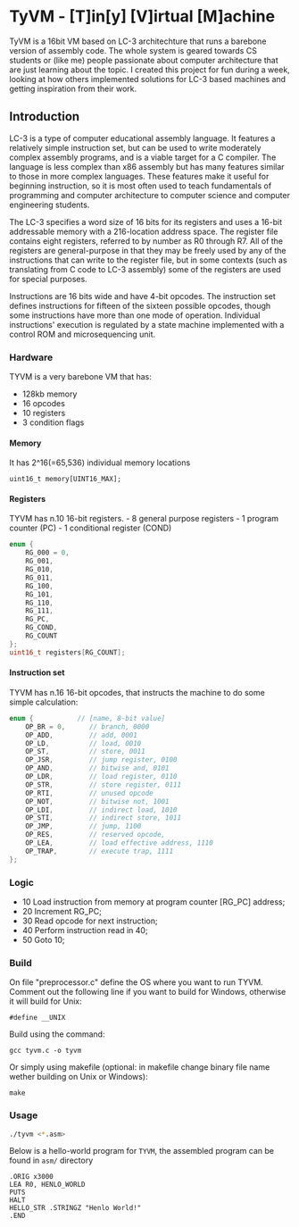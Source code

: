 # TyVM - [T]in[y] [V]irtual [M]achine
TyVM is a 16bit VM based on LC-3 architechture that runs a barebone version of assembly code. The whole system is geared towards CS students or (like me) people passionate about computer architecture that are just learning about the topic.
I created this project for fun during a week, looking at how others implemented solutions for LC-3 based machines and getting inspiration from their work.

## Introduction
LC-3 is a type of computer educational assembly language.
It features a relatively simple instruction set, but can be used to write moderately complex assembly programs, and is a viable target for a C compiler. The language is less complex than x86 assembly but has many features similar to those in more complex languages. These features make it useful for beginning instruction, so it is most often used to teach fundamentals of programming and computer architecture to computer science and computer engineering students. 

The LC-3 specifies a word size of 16 bits for its registers and uses a 16-bit addressable memory with a 216-location address space. The register file contains eight registers, referred to by number as R0 through R7. All of the registers are general-purpose in that they may be freely used by any of the instructions that can write to the register file, but in some contexts (such as translating from C code to LC-3 assembly) some of the registers are used for special purposes.

Instructions are 16 bits wide and have 4-bit opcodes. The instruction set defines instructions for fifteen of the sixteen possible opcodes, though some instructions have more than one mode of operation. Individual instructions' execution is regulated by a state machine implemented with a control ROM and microsequencing unit. 

### Hardware
TYVM is a very barebone VM that has:
  - 128kb memory
  - 16 opcodes
  - 10 registers
  - 3 condition flags

#### Memory
It has 2^16(=65,536) individual memory locations
```
uint16_t memory[UINT16_MAX];
```
#### Registers
TYVM has n.10 16-bit registers.
    - 8 general purpose registers
    - 1 program counter (PC)
    - 1 conditional register (COND)

```c
enum {
    RG_000 = 0,
    RG_001,
    RG_010,
    RG_011,
    RG_100,
    RG_101,
    RG_110,
    RG_111,
    RG_PC,
    RG_COND,
    RG_COUNT
};
uint16_t registers[RG_COUNT];
```
#### Instruction set
TYVM has n.16 16-bit opcodes, that instructs the machine to do some simple calculation:
```c
enum {           // [name, 8-bit value]
    OP_BR = 0,      // branch, 0000
    OP_ADD,         // add, 0001
    OP_LD,          // load, 0010
    OP_ST,          // store, 0011
    OP_JSR,         // jump register, 0100
    OP_AND,         // bitwise and, 0101
    OP_LDR,         // load register, 0110
    OP_STR,         // store register, 0111
    OP_RTI,         // unused opcode
    OP_NOT,         // bitwise not, 1001
    OP_LDI,         // indirect load, 1010
    OP_STI,         // indirect store, 1011
    OP_JMP,         // jump, 1100
    OP_RES,         // reserved opcode,
    OP_LEA,         // load effective address, 1110
    OP_TRAP,        // execute trap, 1111
};
```

### Logic
- 10  Load instruction from memory at program counter [RG_PC] address;
- 20  Increment RG_PC;
- 30  Read opcode for next instruction;
- 40  Perform instruction read in 40;
- 50  Goto 10;

### Build
On file "preprocessor.c" define the OS where you want to run TYVM. Comment out the following line if you want to build for Windows, otherwise it will build for Unix:
``` 
#define __UNIX
``` 
Build using the command:
``` 
gcc tyvm.c -o tyvm
```
Or simply using makefile (optional: in makefile change binary file name wether building on Unix or Windows):

``` 
make
```

### Usage
```bash
./tyvm <*.asm>
```

Below is a hello-world program for `TYVM`, the assembled program can be found in `asm/` directory
```shell
.ORIG x3000
LEA R0, HENLO_WORLD
PUTS
HALT
HELLO_STR .STRINGZ "Henlo World!"
.END
```
